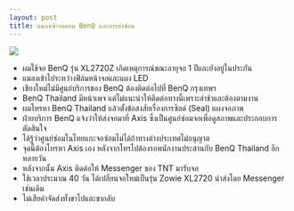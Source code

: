 ```yaml
---
layout: post
title: แมลงเข้าจอคอม BenQ และการส่งซ่อม
---
```


![](https://lh3.googleusercontent.com/6Qls5YbkNYEAQ1yHhQJzsuo8_IoIe4djl-7ylRPh0dx4AICfsHVALTK8kqgAwSe2rVRZoNStKZZPle26BS1ZOkGJb_YzcT2Xo12zx_tUZpbGPTJRBaD0wcg6G8YxuAzCO78VC7MDPtfAHOcmS6tBag-hfnSrhwnIEkTVVRinQyipoiorqu1-mhyUUwt9wPmEW5sw39i8cQr9ibUVWy-xnQmuJlmZoL9vM5fKorDK6cnRa3RWJ-CT7ImiNNTXiBD5WPCwiLT9m4Y_3RN35lnwsFE9dLcx6pjglgnuSSQ2nr5NdT_XB1GvKAPkC1iSn7iEX7W2TCkQjZ8R9gVgzkYDYwlbMmEFBQ1cB9xgRovMPgmkM2UTAw8GQ4WhVaKtHweTk_YOLqzt-dLvfc-K12rjLPV7NT-JPGSLRus9lUw-mktto1UHmtZ_AAH9CC_gzdzGQYdf65e2-BS75VYz5xqHrazRmNit465SRfzblHZTBreB4aUPLhkyNixIN-cgSwpWN1tzPpis-fKAHm70qDp3-hFGbzxjwP7bYT02hjJHdsaVUo_ERgQ_wsw-WOvciDGnV0Ae5yE68tXCPuEizpSlcXzJlrDBxzmrhiy3l_uiSXGfce-zEVO3vJPo-g=w2404-h1352-no)

- ผมใช้จอ BenQ รุ่น XL2720Z เกิดเหตุการณ์ขณะอายุจอ 1 ปีและยังอยู่ในประกัน
- แมลงเข้าไประหว่างฟิล์มหน้าจอและแผง LED
- เชียงใหม่ไม่มีศูนย์บริการของ BenQ ต้องติดต่อไปที่ BenQ กรุงเทพฯ
- BenQ Thailand มีหน้าเพจ แต่ไม่แนะนำให้ติดต่อทางนี้เพราะล่าช้าและต้องตามงาน
- ผมโทรหา BenQ Thailand แล้วตั้งข้อสงสัยเรื่องการซิลด์ (Seal) แผงจอภาพ
- ฝ่ายบริการ BenQ แจ้งว่าให้ส่งจอมาที่ Axis ซึ่งเป็นศูนย์ซ่อมจอเพื่อดูสภาพและประกอบการตัดสินใจ
- ได้รู้ว่าศูนย์ซ่อมในไทยแกะจอซ่อมไม่ได้ถ้าทางต่างประเทศไม่อนุญาต
- จุดนี้ต้องโทรหา Axis เอง หลังจากโทรไปต้องรอพนักงานประสานกับ BenQ Thailand อีกหลายวัน
- หลังจากนั้น Axis ติดต่อให้ Messenger ของ TNT มารับจอ
- ใช้เวลาประมาณ 40 วัน ได้เปลี่ยนจอใหม่เป็นรุ่น Zowie XL2720 นำส่งโดย Messenger เช่นเดิม
- ไม่เสียค่าจัดส่งทั้งขาไปและขากลับ
